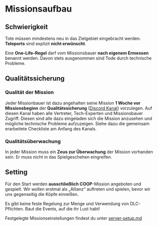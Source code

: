 # Missionsaufbau

## Schwierigkeit

Tote müssen mindestens neu in das Zielgebiet eingebracht werden. **Teleports** sind explizit **nicht erwünscht**.

Eine **One-Life-Regel** darf vom Missionsbauer **nach eigenem Ermessen** benannt werden. Davon stets ausgenommen sind Tode durch technische Probleme.

## Qualitätssicherung

### Qualität der Mission

Jeder Missionbauer ist dazu angehalten seine Mission **1 Woche vor Missionsbeginn** der **Qualitätssicherung** ([Discord Kanal](https://discord.com/channels/874650742089203792/896818916100280350)) vorzulegen. Auf diesen Kanal haben alle Vertreter, Tech-Experten und Missionsbauer Zugriff. Diesen sind alle dazu eingeladen sich die Mission anzusehen und mögliche technische Probleme aufzuzeigen. Siehe dazu die gemeinsam erarbeitete Checkliste am Anfang des Kanals.

### Qualitätsüberwachung

In jeder Mission muss ein **Zeus zur Überwachung** der Mission vorhanden sein. Er muss nicht in das Spielgeschehen eingreifen.

## Setting

Für den Start werden **ausschließlich COOP**-Mission angeboten und gespielt. Wir wollen erstmal als „Allianz“ auftreten und spielen, bevor wir uns gegenseitig die Köpfe einreißen.

Es gibt keine feste Regelung zur Menge und Verwendung von DLC-Pflichten. Baut die Events, auf die ihr Lust habt!

Festgelegte Missionseinstellungen findest du unter [server-setup.md](server-setup.md "mention")
